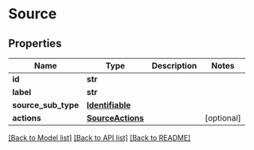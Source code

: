 # Source

## Properties
Name | Type | Description | Notes
------------ | ------------- | ------------- | -------------
**id** | **str** |  | 
**label** | **str** |  | 
**source_sub_type** | [**Identifiable**](Identifiable.md) |  | 
**actions** | [**SourceActions**](SourceActions.md) |  | [optional] 

[[Back to Model list]](../README.md#documentation-for-models) [[Back to API list]](../README.md#documentation-for-api-endpoints) [[Back to README]](../README.md)


